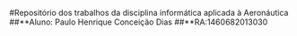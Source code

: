 #Repositório dos trabalhos da disciplina informática aplicada à Aeronáutica
##**Aluno: Paulo Henrique Conceição Dias
##**RA:1460682013030